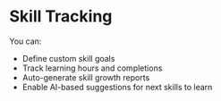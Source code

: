 # Skill Tracking

You can:
- Define custom skill goals
- Track learning hours and completions
- Auto-generate skill growth reports
- Enable AI-based suggestions for next skills to learn